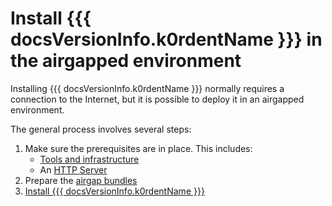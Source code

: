 # Install {{{ docsVersionInfo.k0rdentName }}} in the airgapped environment

Installing {{{ docsVersionInfo.k0rdentName }}} normally requires a connection
to the Internet, but it is possible to deploy it in an airgapped environment.

The general process involves several steps:

1. Make sure the prerequisites are in place. This includes:
    * [Tools and infrastructure](airgap-prereq.md)
    * An [HTTP Server](airgap-http.md)
2. Prepare the [airgap bundles](airgap-bundles.md)
3. [Install {{{ docsVersionInfo.k0rdentName }}}](airgap-install.md)
